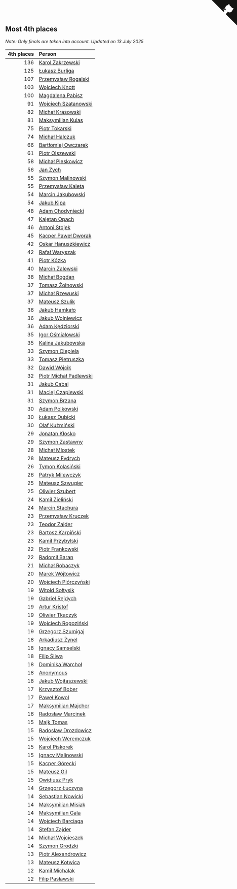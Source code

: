 ## Most 4th places

*Note: Only finals are taken into account.*
*Updated on 13 July 2025*

| 4th places | Person |
| ---: | :--- |
| 136 | [Karol Zakrzewski](https://www.worldcubeassociation.org/persons/2014ZAKR01) |
| 125 | [Łukasz Burliga](https://www.worldcubeassociation.org/persons/2013BURL01) |
| 107 | [Przemysław Rogalski](https://www.worldcubeassociation.org/persons/2013ROGA02) |
| 103 | [Wojciech Knott](https://www.worldcubeassociation.org/persons/2011KNOT01) |
| 100 | [Magdalena Pabisz](https://www.worldcubeassociation.org/persons/2017PABI01) |
| 91 | [Wojciech Szatanowski](https://www.worldcubeassociation.org/persons/2011SZAT01) |
| 82 | [Michał Krasowski](https://www.worldcubeassociation.org/persons/2013KRAS02) |
| 81 | [Maksymilian Kulas](https://www.worldcubeassociation.org/persons/2021KULA02) |
| 75 | [Piotr Tokarski](https://www.worldcubeassociation.org/persons/2013TOKA01) |
| 74 | [Michał Halczuk](https://www.worldcubeassociation.org/persons/2006HALC01) |
| 66 | [Bartłomiej Owczarek](https://www.worldcubeassociation.org/persons/2013OWCZ01) |
| 61 | [Piotr Olszewski](https://www.worldcubeassociation.org/persons/2013OLSZ02) |
| 58 | [Michał Pleskowicz](https://www.worldcubeassociation.org/persons/2009PLES01) |
| 56 | [Jan Zych](https://www.worldcubeassociation.org/persons/2014ZYCH01) |
| 55 | [Szymon Malinowski](https://www.worldcubeassociation.org/persons/2013MALI03) |
| 55 | [Przemysław Kaleta](https://www.worldcubeassociation.org/persons/2012KALE01) |
| 54 | [Marcin Jakubowski](https://www.worldcubeassociation.org/persons/2007JAKU01) |
| 54 | [Jakub Kipa](https://www.worldcubeassociation.org/persons/2010KIPA01) |
| 48 | [Adam Chodyniecki](https://www.worldcubeassociation.org/persons/2017CHOD02) |
| 47 | [Kajetan Opach](https://www.worldcubeassociation.org/persons/2018OPAC01) |
| 46 | [Antoni Stojek](https://www.worldcubeassociation.org/persons/2022STOJ03) |
| 45 | [Kacper Paweł Dworak](https://www.worldcubeassociation.org/persons/2020DWOR01) |
| 42 | [Oskar Hanuszkiewicz](https://www.worldcubeassociation.org/persons/2018HANU02) |
| 42 | [Rafał Waryszak](https://www.worldcubeassociation.org/persons/2013WARY01) |
| 41 | [Piotr Kózka](https://www.worldcubeassociation.org/persons/2005KOZK01) |
| 40 | [Marcin Zalewski](https://www.worldcubeassociation.org/persons/2011ZALE02) |
| 38 | [Michał Bogdan](https://www.worldcubeassociation.org/persons/2012BOGD01) |
| 37 | [Tomasz Żołnowski](https://www.worldcubeassociation.org/persons/2005ZOLN01) |
| 37 | [Michał Rzewuski](https://www.worldcubeassociation.org/persons/2014RZEW01) |
| 37 | [Mateusz Szulik](https://www.worldcubeassociation.org/persons/2017SZUL01) |
| 36 | [Jakub Hamkało](https://www.worldcubeassociation.org/persons/2018HAMK01) |
| 36 | [Jakub Wolniewicz](https://www.worldcubeassociation.org/persons/2012WOLN01) |
| 36 | [Adam Kędziorski](https://www.worldcubeassociation.org/persons/2019KEDZ01) |
| 35 | [Igor Ośmiałowski](https://www.worldcubeassociation.org/persons/2014OMIA01) |
| 35 | [Kalina Jakubowska](https://www.worldcubeassociation.org/persons/2009BRZE01) |
| 33 | [Szymon Ciepiela](https://www.worldcubeassociation.org/persons/2022CIEP01) |
| 33 | [Tomasz Pietruszka](https://www.worldcubeassociation.org/persons/2021PIET01) |
| 32 | [Dawid Wójcik](https://www.worldcubeassociation.org/persons/2016WOJC04) |
| 32 | [Piotr Michał Padlewski](https://www.worldcubeassociation.org/persons/2008PADL01) |
| 31 | [Jakub Cabaj](https://www.worldcubeassociation.org/persons/2008CABA03) |
| 31 | [Maciej Czapiewski](https://www.worldcubeassociation.org/persons/2014CZAP01) |
| 31 | [Szymon Brzana](https://www.worldcubeassociation.org/persons/2017BRZA01) |
| 30 | [Adam Polkowski](https://www.worldcubeassociation.org/persons/2007POLK01) |
| 30 | [Łukasz Dubicki](https://www.worldcubeassociation.org/persons/2018DUBI01) |
| 30 | [Olaf Kuźmiński](https://www.worldcubeassociation.org/persons/2018KUZM02) |
| 29 | [Jonatan Kłosko](https://www.worldcubeassociation.org/persons/2013KOSK01) |
| 29 | [Szymon Zastawny](https://www.worldcubeassociation.org/persons/2023ZAST01) |
| 28 | [Michał Mlostek](https://www.worldcubeassociation.org/persons/2015MLOS01) |
| 28 | [Mateusz Fydrych](https://www.worldcubeassociation.org/persons/2011FYDR01) |
| 26 | [Tymon Kolasiński](https://www.worldcubeassociation.org/persons/2016KOLA02) |
| 26 | [Patryk Milewczyk](https://www.worldcubeassociation.org/persons/2014MILE01) |
| 25 | [Mateusz Szwugier](https://www.worldcubeassociation.org/persons/2014SZWU01) |
| 25 | [Oliwier Szubert](https://www.worldcubeassociation.org/persons/2022SZUB01) |
| 24 | [Kamil Zieliński](https://www.worldcubeassociation.org/persons/2008ZIEL01) |
| 24 | [Marcin Stachura](https://www.worldcubeassociation.org/persons/2011STAC01) |
| 23 | [Przemysław Kruczek](https://www.worldcubeassociation.org/persons/2013KRUC01) |
| 23 | [Teodor Zajder](https://www.worldcubeassociation.org/persons/2021ZAJD03) |
| 23 | [Bartosz Karpiński](https://www.worldcubeassociation.org/persons/2019KARP03) |
| 23 | [Kamil Przybylski](https://www.worldcubeassociation.org/persons/2016PRZY01) |
| 22 | [Piotr Frankowski](https://www.worldcubeassociation.org/persons/2006FRAN01) |
| 22 | [Radomił Baran](https://www.worldcubeassociation.org/persons/2020BARA02) |
| 21 | [Michał Robaczyk](https://www.worldcubeassociation.org/persons/2006ROBA01) |
| 20 | [Marek Wójtowicz](https://www.worldcubeassociation.org/persons/2008WOJT01) |
| 20 | [Wojciech Piórczyński](https://www.worldcubeassociation.org/persons/2021PIOR01) |
| 19 | [Witold Sołtysik](https://www.worldcubeassociation.org/persons/2015SOLT03) |
| 19 | [Gabriel Rejdych](https://www.worldcubeassociation.org/persons/2020REJD01) |
| 19 | [Artur Kristof](https://www.worldcubeassociation.org/persons/2012KRIS12) |
| 19 | [Oliwier Tkaczyk](https://www.worldcubeassociation.org/persons/2017TKAC04) |
| 19 | [Wojciech Rogoziński](https://www.worldcubeassociation.org/persons/2019ROGO04) |
| 19 | [Grzegorz Szumigaj](https://www.worldcubeassociation.org/persons/2013SZUM01) |
| 18 | [Arkadiusz Żynel](https://www.worldcubeassociation.org/persons/2018ZYNE01) |
| 18 | [Ignacy Samselski](https://www.worldcubeassociation.org/persons/2022SAMS03) |
| 18 | [Filip Śliwa](https://www.worldcubeassociation.org/persons/2022SLIW01) |
| 18 | [Dominika Warchoł](https://www.worldcubeassociation.org/persons/2021WARC01) |
| 18 | [Anonymous](https://www.worldcubeassociation.org/persons/2017ANON13) |
| 18 | [Jakub Wojtaszewski](https://www.worldcubeassociation.org/persons/2013WOJT02) |
| 17 | [Krzysztof Bober](https://www.worldcubeassociation.org/persons/2013BOBE01) |
| 17 | [Paweł Kowol](https://www.worldcubeassociation.org/persons/2011KOWO01) |
| 17 | [Maksymilian Majcher](https://www.worldcubeassociation.org/persons/2011MAJC01) |
| 16 | [Radosław Marcinek](https://www.worldcubeassociation.org/persons/2022MARC05) |
| 15 | [Majk Tomas](https://www.worldcubeassociation.org/persons/2022TOMA05) |
| 15 | [Radosław Drozdowicz](https://www.worldcubeassociation.org/persons/2012DROZ02) |
| 15 | [Wojciech Weremczuk](https://www.worldcubeassociation.org/persons/2014WERE01) |
| 15 | [Karol Piskorek](https://www.worldcubeassociation.org/persons/2021PISK01) |
| 15 | [Ignacy Malinowski](https://www.worldcubeassociation.org/persons/2021MALI02) |
| 15 | [Kacper Górecki](https://www.worldcubeassociation.org/persons/2021GORE01) |
| 15 | [Mateusz Gil](https://www.worldcubeassociation.org/persons/2013GILM01) |
| 15 | [Owidiusz Pryk](https://www.worldcubeassociation.org/persons/2008PRYK01) |
| 14 | [Grzegorz Łuczyna](https://www.worldcubeassociation.org/persons/2005LUCZ01) |
| 14 | [Sebastian Nowicki](https://www.worldcubeassociation.org/persons/2014NOWI01) |
| 14 | [Maksymilian Misiak](https://www.worldcubeassociation.org/persons/2017MISI01) |
| 14 | [Maksymilian Gala](https://www.worldcubeassociation.org/persons/2022GALA01) |
| 14 | [Wojciech Barciaga](https://www.worldcubeassociation.org/persons/2013BARC03) |
| 14 | [Stefan Zajder](https://www.worldcubeassociation.org/persons/2021ZAJD02) |
| 14 | [Michał Wojcieszek](https://www.worldcubeassociation.org/persons/2015WOJC02) |
| 14 | [Szymon Grodzki](https://www.worldcubeassociation.org/persons/2020GROD01) |
| 13 | [Piotr Alexandrowicz](https://www.worldcubeassociation.org/persons/2007ALEX01) |
| 13 | [Mateusz Kotwica](https://www.worldcubeassociation.org/persons/2016KOTW01) |
| 12 | [Kamil Michalak](https://www.worldcubeassociation.org/persons/2016MICH01) |
| 12 | [Filip Pasławski](https://www.worldcubeassociation.org/persons/2013PASA01) |


<a href="https://github.com/maxidragon/wca_statistics_pl" class="github-corner" aria-label="View source on Github"><svg width="80" height="80" viewBox="0 0 250 250" style="fill:#151513; color:#fff; position: absolute; top: 0; border: 0; right: 0;" aria-hidden="true"><path d="M0,0 L115,115 L130,115 L142,142 L250,250 L250,0 Z"></path><path d="M128.3,109.0 C113.8,99.7 119.0,89.6 119.0,89.6 C122.0,82.7 120.5,78.6 120.5,78.6 C119.2,72.0 123.4,76.3 123.4,76.3 C127.3,80.9 125.5,87.3 125.5,87.3 C122.9,97.6 130.6,101.9 134.4,103.2" fill="currentColor" style="transform-origin: 130px 106px;" class="octo-arm"></path><path d="M115.0,115.0 C114.9,115.1 118.7,116.5 119.8,115.4 L133.7,101.6 C136.9,99.2 139.9,98.4 142.2,98.6 C133.8,88.0 127.5,74.4 143.8,58.0 C148.5,53.4 154.0,51.2 159.7,51.0 C160.3,49.4 163.2,43.6 171.4,40.1 C171.4,40.1 176.1,42.5 178.8,56.2 C183.1,58.6 187.2,61.8 190.9,65.4 C194.5,69.0 197.7,73.2 200.1,77.6 C213.8,80.2 216.3,84.9 216.3,84.9 C212.7,93.1 206.9,96.0 205.4,96.6 C205.1,102.4 203.0,107.8 198.3,112.5 C181.9,128.9 168.3,122.5 157.7,114.1 C157.9,116.9 156.7,120.9 152.7,124.9 L141.0,136.5 C139.8,137.7 141.6,141.9 141.8,141.8 Z" fill="currentColor" class="octo-body"></path></svg></a><style>.github-corner:hover .octo-arm{animation:octocat-wave 560ms ease-in-out}@keyframes octocat-wave{0%,100%{transform:rotate(0)}20%,60%{transform:rotate(-25deg)}40%,80%{transform:rotate(10deg)}}@media (max-width:500px){.github-corner:hover .octo-arm{animation:none}.github-corner .octo-arm{animation:octocat-wave 560ms ease-in-out}}</style>
